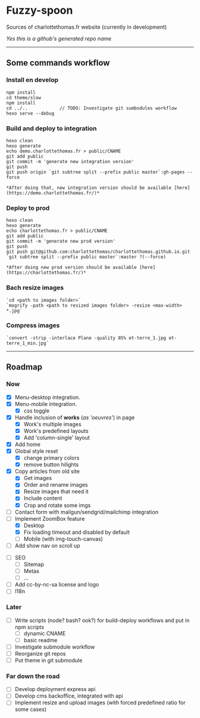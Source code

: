 # Fuzzy-spoon
Sources of charlottethomas.fr website (currently in development)

*Yes this is a github's generated repo name*

---

## Some commands workflow
### Install en develop
	npm install
	cd theme/slow
	npm install
	cd ../.. 			// TODO: Investigate git sumbodules workflow
	hexo serve --debug


### Build and deploy to integration
	hexo clean
	hexo generate
	echo demo.charlottethomas.fr > public/CNAME
	git add public
	git commit -m 'generate new integration version'
	git push
	git push origin `git subtree split --prefix public master`:gh-pages --force

	*After doing that, new integration version should be available [here](https://demo.charlottethomas.fr/)*

### Deploy to prod
	hexo clean
	hexo generate
	echo charlottethomas.fr > public/CNAME
	git add public
	git commit -m 'generate new prod version'
	git push
	git push git@github.com:charlottethomas/charlottethomas.github.io.git `git subtree split --prefix public master`:master ?(--force)

	*After doing new prod version should be available [here](https://charlottethomas.fr/)*


### Bach resize images
	`cd <path to images folder>`
	`mogrify -path <path to resized images folder> -resize <max-width> *.jpg`

### Compress images
	`convert -strip -interlace Plane -quality 85% et-terre_1.jpg et-terre_1_min.jpg`

---

## Roadmap
### Now
- [x] Menu-desktop integration.
- [x] Menu-mobile integration.
	- [x] css toggle
- [x]	Handle inclusion of **works** (*as 'oeuvres'*) in page
	- [x]	Work's multiple images
	- [x]	Work's predefined layouts
	- [x] Add 'column-single' layout
- [x] Add home
- [x] Global style reset
	- [x] change primary colors
	- [x] remove button hilights
- [x] Copy articles from old site
	- [x]	Get images
	- [x] Order and rename images
	- [x] Resize images that need it
	- [x] Include content
	- [x] Crop and rotate some imgs
- [ ] Contact form with mailgun/sendgrid/mailchimp integration
- [ ]	Implement ZoomBox feature
	- [x] Desktop
	- [x] Fix loading timeout and disabled by default
	- [ ] Mobile (with img-touch-canvas)
- [ ]	Add show nav on scroll up
<!-- - [ ] Add Js ramda utils (for templating and client code) -->
- [ ] SEO
	- [ ] Sitemap
	- [ ] Metas
	- [ ] ...
- [ ] Add cc-by-nc-sa license and logo
- [ ] I18n

### Later
- [ ] Write scripts (node? bash? ook?) for build-deploy workflows and put in npm scripts
	- [ ] dynamic CNAME
	- [ ] basic readme
- [ ] Investigate submodule workflow
- [ ] Reorganize git repos
- [ ] Put theme in git submodule

### Far down the road
- [ ] Develop deployment express api
- [ ] Develop cms backoffice, integrated with api
- [ ] Implement resize and upload images (with forced predefined ratio for some cases)
